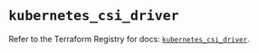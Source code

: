 # `kubernetes_csi_driver`

Refer to the Terraform Registry for docs: [`kubernetes_csi_driver`](https://registry.terraform.io/providers/hashicorp/kubernetes/2.34.0/docs/resources/csi_driver).
